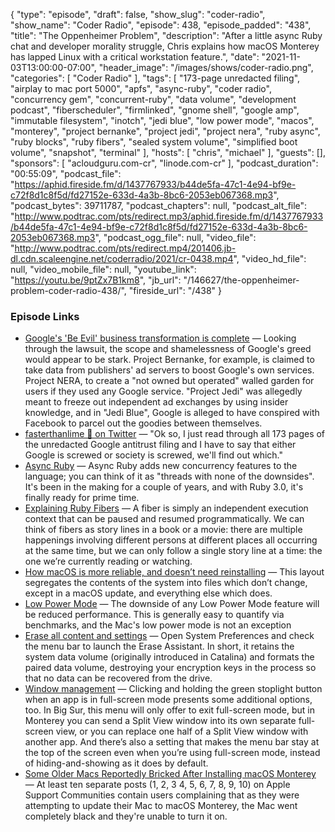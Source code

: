 {
  "type": "episode",
  "draft": false,
  "show_slug": "coder-radio",
  "show_name": "Coder Radio",
  "episode": 438,
  "episode_padded": "438",
  "title": "The Oppenheimer Problem",
  "description": "After a little async Ruby chat and developer morality struggle, Chris explains how macOS Monterey has lapped Linux with a critical workstation feature.",
  "date": "2021-11-03T13:00:00-07:00",
  "header_image": "/images/shows/coder-radio.png",
  "categories": [
    "Coder Radio"
  ],
  "tags": [
    "173-page unredacted filing",
    "airplay to mac port 5000",
    "apfs",
    "async-ruby",
    "coder radio",
    "concurrency gem",
    "concurrent-ruby",
    "data volume",
    "development podcast",
    "fiberscheduler",
    "firmlinked",
    "gnome shell",
    "google amp",
    "immutable filesystem",
    "inotch",
    "jedi blue",
    "low power mode",
    "macos",
    "monterey",
    "project bernanke",
    "project jedi",
    "project nera",
    "ruby async",
    "ruby blocks",
    "ruby fibers",
    "sealed system volume",
    "simplified boot volume",
    "snapshot",
    "terminal"
  ],
  "hosts": [
    "chris",
    "michael"
  ],
  "guests": [],
  "sponsors": [
    "acloudguru.com-cr",
    "linode.com-cr"
  ],
  "podcast_duration": "00:55:09",
  "podcast_file": "https://aphid.fireside.fm/d/1437767933/b44de5fa-47c1-4e94-bf9e-c72f8d1c8f5d/fd27152e-633d-4a3b-8bc6-2053eb067368.mp3",
  "podcast_bytes": 39711787,
  "podcast_chapters": null,
  "podcast_alt_file": "http://www.podtrac.com/pts/redirect.mp3/aphid.fireside.fm/d/1437767933/b44de5fa-47c1-4e94-bf9e-c72f8d1c8f5d/fd27152e-633d-4a3b-8bc6-2053eb067368.mp3",
  "podcast_ogg_file": null,
  "video_file": "http://www.podtrac.com/pts/redirect.mp4/201406.jb-dl.cdn.scaleengine.net/coderradio/2021/cr-0438.mp4",
  "video_hd_file": null,
  "video_mobile_file": null,
  "youtube_link": "https://youtu.be/9ptZx7B1km8",
  "jb_url": "/146627/the-oppenheimer-problem-coder-radio-438/",
  "fireside_url": "/438"
}


### Episode Links

  * [Google's 'Be Evil' business transformation is complete](https://www.theregister.com/2021/11/01/google_opinion_column/ "Google's 'Be Evil' business transformation is complete") — Looking through the lawsuit, the scope and shamelessness of Google's greed would appear to be stark. Project Bernanke, for example, is claimed to take data from publishers' ad servers to boost Google's own services. Project NERA, to create a "not owned but operated" walled garden for users if they used any Google service. "Project Jedi" was allegedly meant to freeze out independent ad exchanges by using insider knowledge, and in "Jedi Blue", Google is alleged to have conspired with Facebook to parcel out the goodies between themselves.
  * [fasterthanlime 🌌 on Twitter](https://twitter.com/fasterthanlime/status/1452053938195341314 "fasterthanlime 🌌 on Twitter") — "Ok so, I just read through all 173 pages of the unredacted Google antitrust filing and I have to say that either Google is screwed or society is screwed, we'll find out which."
  * [Async Ruby](https://brunosutic.com/blog/async-ruby "Async Ruby") — Async Ruby adds new concurrency features to the language; you can think of it as "threads with none of the downsides". It's been in the making for a couple of years, and with Ruby 3.0, it's finally ready for prime time.
  * [Explaining Ruby Fibers](https://noteflakes.com/articles/2021-10-20-explaining-ruby-fibers "Explaining Ruby Fibers") — A fiber is simply an independent execution context that can be paused and resumed programmatically. We can think of fibers as story lines in a book or a movie: there are multiple happenings involving different persons at different places all occurring at the same time, but we can only follow a single story line at a time: the one we’re currently reading or watching.
  * [How macOS is more reliable, and doesn’t need reinstalling](https://eclecticlight.co/2021/10/29/how-macos-is-more-reliable-and-doesnt-need-reinstalling/ "How macOS is more reliable, and doesn’t need reinstalling") — This layout segregates the contents of the system into files which don’t change, except in a macOS update, and everything else which does.
  * [Low Power Mode](https://arstechnica.com/gadgets/2021/10/macos-12-monterey-the-ars-technica-review/11/#h1 "Low Power Mode") — The downside of any Low Power Mode feature will be reduced performance. This is generally easy to quantify via benchmarks, and the Mac's low power mode is not an exception
  * [Erase all content and settings](https://arstechnica.com/gadgets/2021/10/macos-12-monterey-the-ars-technica-review/11/#h2 "Erase all content and settings") — Open System Preferences and check the menu bar to launch the Erase Assistant. In short, it retains the system data volume (originally introduced in Catalina) and formats the paired data volume, destroying your encryption keys in the process so that no data can be recovered from the drive.
  * [Window management](https://arstechnica.com/gadgets/2021/10/macos-12-monterey-the-ars-technica-review/12/#h4 "Window management") — Clicking and holding the green stoplight button when an app is in full-screen mode presents some additional options, too. In Big Sur, this menu will only offer to exit full-screen mode, but in Monterey you can send a Split View window into its own separate full-screen view, or you can replace one half of a Split View window with another app. And there’s also a setting that makes the menu bar stay at the top of the screen even when you’re using full-screen mode, instead of hiding-and-showing as it does by default.
  * [Some Older Macs Reportedly Bricked After Installing macOS Monterey](https://www.macrumors.com/2021/11/01/macos-monterey-bricking-older-macs/?scrolla=5eb6d68b7fedc32c19ef33b4 "Some Older Macs Reportedly Bricked After Installing macOS Monterey") — At least ten separate posts (1, 2, 3 4, 5, 6, 7, 8, 9, 10) on Apple Support Communities contain users complaining that as they were attempting to update their Mac to ‌macOS Monterey‌, the Mac went completely black and they're unable to turn it on. 


